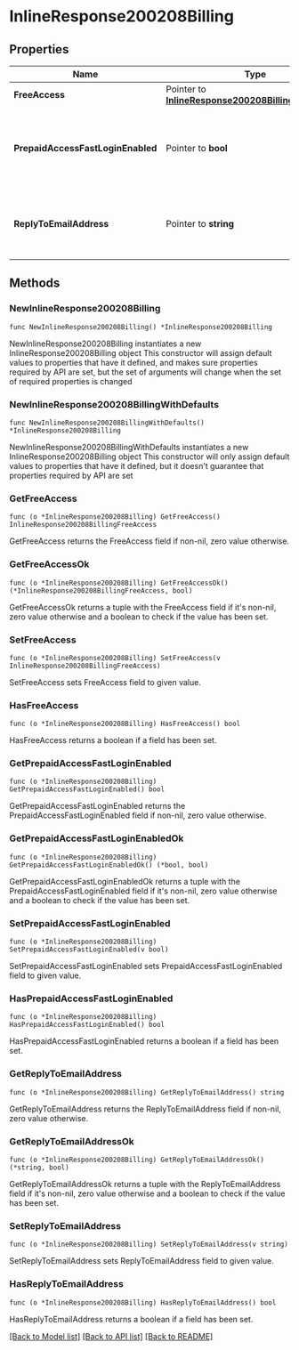 # InlineResponse200208Billing

## Properties

Name | Type | Description | Notes
------------ | ------------- | ------------- | -------------
**FreeAccess** | Pointer to [**InlineResponse200208BillingFreeAccess**](InlineResponse200208BillingFreeAccess.md) |  | [optional] 
**PrepaidAccessFastLoginEnabled** | Pointer to **bool** | Whether or not billing uses the fast login prepaid access option. | [optional] 
**ReplyToEmailAddress** | Pointer to **string** | The email address that reeceives replies from clients | [optional] 

## Methods

### NewInlineResponse200208Billing

`func NewInlineResponse200208Billing() *InlineResponse200208Billing`

NewInlineResponse200208Billing instantiates a new InlineResponse200208Billing object
This constructor will assign default values to properties that have it defined,
and makes sure properties required by API are set, but the set of arguments
will change when the set of required properties is changed

### NewInlineResponse200208BillingWithDefaults

`func NewInlineResponse200208BillingWithDefaults() *InlineResponse200208Billing`

NewInlineResponse200208BillingWithDefaults instantiates a new InlineResponse200208Billing object
This constructor will only assign default values to properties that have it defined,
but it doesn't guarantee that properties required by API are set

### GetFreeAccess

`func (o *InlineResponse200208Billing) GetFreeAccess() InlineResponse200208BillingFreeAccess`

GetFreeAccess returns the FreeAccess field if non-nil, zero value otherwise.

### GetFreeAccessOk

`func (o *InlineResponse200208Billing) GetFreeAccessOk() (*InlineResponse200208BillingFreeAccess, bool)`

GetFreeAccessOk returns a tuple with the FreeAccess field if it's non-nil, zero value otherwise
and a boolean to check if the value has been set.

### SetFreeAccess

`func (o *InlineResponse200208Billing) SetFreeAccess(v InlineResponse200208BillingFreeAccess)`

SetFreeAccess sets FreeAccess field to given value.

### HasFreeAccess

`func (o *InlineResponse200208Billing) HasFreeAccess() bool`

HasFreeAccess returns a boolean if a field has been set.

### GetPrepaidAccessFastLoginEnabled

`func (o *InlineResponse200208Billing) GetPrepaidAccessFastLoginEnabled() bool`

GetPrepaidAccessFastLoginEnabled returns the PrepaidAccessFastLoginEnabled field if non-nil, zero value otherwise.

### GetPrepaidAccessFastLoginEnabledOk

`func (o *InlineResponse200208Billing) GetPrepaidAccessFastLoginEnabledOk() (*bool, bool)`

GetPrepaidAccessFastLoginEnabledOk returns a tuple with the PrepaidAccessFastLoginEnabled field if it's non-nil, zero value otherwise
and a boolean to check if the value has been set.

### SetPrepaidAccessFastLoginEnabled

`func (o *InlineResponse200208Billing) SetPrepaidAccessFastLoginEnabled(v bool)`

SetPrepaidAccessFastLoginEnabled sets PrepaidAccessFastLoginEnabled field to given value.

### HasPrepaidAccessFastLoginEnabled

`func (o *InlineResponse200208Billing) HasPrepaidAccessFastLoginEnabled() bool`

HasPrepaidAccessFastLoginEnabled returns a boolean if a field has been set.

### GetReplyToEmailAddress

`func (o *InlineResponse200208Billing) GetReplyToEmailAddress() string`

GetReplyToEmailAddress returns the ReplyToEmailAddress field if non-nil, zero value otherwise.

### GetReplyToEmailAddressOk

`func (o *InlineResponse200208Billing) GetReplyToEmailAddressOk() (*string, bool)`

GetReplyToEmailAddressOk returns a tuple with the ReplyToEmailAddress field if it's non-nil, zero value otherwise
and a boolean to check if the value has been set.

### SetReplyToEmailAddress

`func (o *InlineResponse200208Billing) SetReplyToEmailAddress(v string)`

SetReplyToEmailAddress sets ReplyToEmailAddress field to given value.

### HasReplyToEmailAddress

`func (o *InlineResponse200208Billing) HasReplyToEmailAddress() bool`

HasReplyToEmailAddress returns a boolean if a field has been set.


[[Back to Model list]](../README.md#documentation-for-models) [[Back to API list]](../README.md#documentation-for-api-endpoints) [[Back to README]](../README.md)


